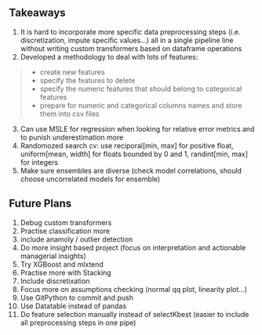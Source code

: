 ## Takeaways
1) It is hard to incorporate more specific data preprocessing steps (i.e. discretization, impute specific values...) all in a single pipeline line without writing custom transformers based on dataframe operations
2) Developed a methodology to deal with lots of features:
> - create new features
> - specify the features to delete
> - specify the numeric features that should belong to categorical features
> - prepare for numeric and categorical columns names and store them into csv files
3) Can use MSLE for regression when looking for relative error metrics and to punish underestimation more
4) Randomozed search cv: use reciporal[min, max] for positive float, uniform[mean, width] for floats bounded by 0 and 1, randint[min, max] for integers
5) Make sure ensembles are diverse (check model correlations, should choose uncorrelated models for ensemble)

## Future Plans
1) Debug custom transformers 
2) Practise classification more
3) include anamoly / outlier detection 
4) Do more insight based project (focus on interpretation and actionable managerial insights)
5) Try XGBoost and mlxtend
6) Practise more with Stacking
7) Include discretixation
8) Focus more on assumptions checking (normal qq plot, linearity plot...)
9) Use GitPython to commit and push
10) Use Datatable instead of pandas
11) Do feature selection manually instead of selectKbest (easier to include all preprocessing steps in one pipe)
